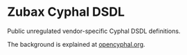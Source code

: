 # Zubax Cyphal DSDL

Public unregulated vendor-specific Cyphal DSDL definitions.

The background is explained at [opencyphal.org](https://opencyphal.org).
